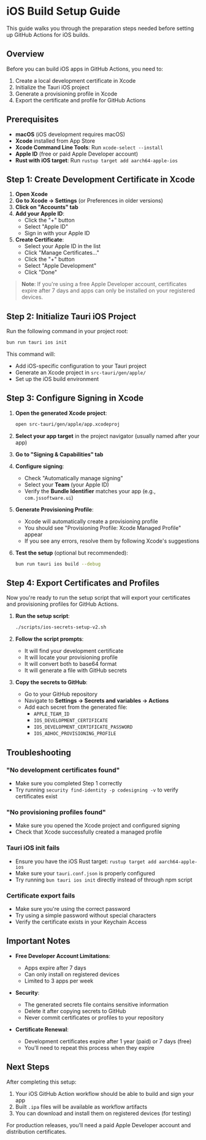 # iOS Build Setup Guide

This guide walks you through the preparation steps needed before setting up GitHub Actions for iOS builds.

## Overview

Before you can build iOS apps in GitHub Actions, you need to:

1. Create a local development certificate in Xcode
2. Initialize the Tauri iOS project
3. Generate a provisioning profile in Xcode
4. Export the certificate and profile for GitHub Actions

## Prerequisites

- **macOS** (iOS development requires macOS)
- **Xcode** installed from App Store
- **Xcode Command Line Tools**: Run `xcode-select --install`
- **Apple ID** (free or paid Apple Developer account)
- **Rust with iOS target**: Run `rustup target add aarch64-apple-ios`

## Step 1: Create Development Certificate in Xcode

1. **Open Xcode**
2. **Go to Xcode → Settings** (or Preferences in older versions)
3. **Click on "Accounts" tab**
4. **Add your Apple ID**:
   - Click the "+" button
   - Select "Apple ID"
   - Sign in with your Apple ID
5. **Create Certificate**:
   - Select your Apple ID in the list
   - Click "Manage Certificates..."
   - Click the "+" button
   - Select "Apple Development"
   - Click "Done"

> **Note**: If you're using a free Apple Developer account, certificates expire after 7 days and apps can only be installed on your registered devices.

## Step 2: Initialize Tauri iOS Project

Run the following command in your project root:

```bash
bun run tauri ios init
```

This command will:

- Add iOS-specific configuration to your Tauri project
- Generate an Xcode project in `src-tauri/gen/apple/`
- Set up the iOS build environment

## Step 3: Configure Signing in Xcode

1. **Open the generated Xcode project**:

   ```bash
   open src-tauri/gen/apple/app.xcodeproj
   ```

2. **Select your app target** in the project navigator (usually named after your app)

3. **Go to "Signing & Capabilities" tab**

4. **Configure signing**:

   - Check "Automatically manage signing"
   - Select your **Team** (your Apple ID)
   - Verify the **Bundle Identifier** matches your app (e.g., `com.jssoftware.ui`)

5. **Generate Provisioning Profile**:

   - Xcode will automatically create a provisioning profile
   - You should see "Provisioning Profile: Xcode Managed Profile" appear
   - If you see any errors, resolve them by following Xcode's suggestions

6. **Test the setup** (optional but recommended):
   ```bash
   bun run tauri ios build --debug
   ```

## Step 4: Export Certificates and Profiles

Now you're ready to run the setup script that will export your certificates and provisioning profiles for GitHub Actions.

1. **Run the setup script**:

   ```bash
   ./scripts/ios-secrets-setup-v2.sh
   ```

2. **Follow the script prompts**:

   - It will find your development certificate
   - It will locate your provisioning profile
   - It will convert both to base64 format
   - It will generate a file with GitHub secrets

3. **Copy the secrets to GitHub**:
   - Go to your GitHub repository
   - Navigate to **Settings → Secrets and variables → Actions**
   - Add each secret from the generated file:
     - `APPLE_TEAM_ID`
     - `IOS_DEVELOPMENT_CERTIFICATE`
     - `IOS_DEVELOPMENT_CERTIFICATE_PASSWORD`
     - `IOS_ADHOC_PROVISIONING_PROFILE`

## Troubleshooting

### "No development certificates found"

- Make sure you completed Step 1 correctly
- Try running `security find-identity -p codesigning -v` to verify certificates exist

### "No provisioning profiles found"

- Make sure you opened the Xcode project and configured signing
- Check that Xcode successfully created a managed profile

### Tauri iOS init fails

- Ensure you have the iOS Rust target: `rustup target add aarch64-apple-ios`
- Make sure your `tauri.conf.json` is properly configured
- Try running `bun tauri ios init` directly instead of through npm script

### Certificate export fails

- Make sure you're using the correct password
- Try using a simple password without special characters
- Verify the certificate exists in your Keychain Access

## Important Notes

- **Free Developer Account Limitations**:

  - Apps expire after 7 days
  - Can only install on registered devices
  - Limited to 3 apps per week

- **Security**:

  - The generated secrets file contains sensitive information
  - Delete it after copying secrets to GitHub
  - Never commit certificates or profiles to your repository

- **Certificate Renewal**:
  - Development certificates expire after 1 year (paid) or 7 days (free)
  - You'll need to repeat this process when they expire

## Next Steps

After completing this setup:

1. Your iOS GitHub Action workflow should be able to build and sign your app
2. Built `.ipa` files will be available as workflow artifacts
3. You can download and install them on registered devices (for testing)

For production releases, you'll need a paid Apple Developer account and distribution certificates.
